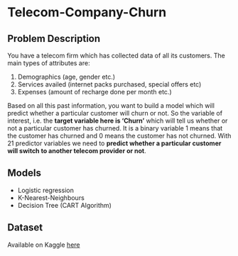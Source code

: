 # Telecom-Company-Churn


## Problem Description

You have a telecom firm which has collected data of all its customers. The main types of attributes are:
1. Demographics (age, gender etc.) 
2. Services availed (internet packs purchased, special offers etc) 
3. Expenses (amount of recharge done per month etc.) 

Based on all this past information, you want to build a model which will predict whether a particular customer will churn or not. So the variable of interest, i.e. the **target variable here is ‘Churn’** which will tell us whether or not a particular customer has churned. It is a binary variable 1 means that the customer has churned and 0 means the customer has not churned. With 21 predictor variables we need to **predict whether a particular customer will switch to another telecom provider or not**.

## Models
- Logistic regression
- K-Nearest-Neighbours
- Decision Tree (CART Algorithm)
  
## Dataset
Available on Kaggle [here](https://www.kaggle.com/dileep070/logisticregression-telecomcustomer-churmprediction/)

